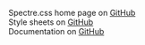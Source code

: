 Spectre.css home page on [GitHub](https://github.com/picturepan2/spectre)  
Style sheets on [GitHub](https://github.com/picturepan2/spectre/tree/master/dist)  
Documentation on [GitHub](https://github.com/picturepan2/spectre/tree/master/docs)  
